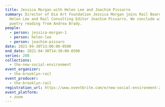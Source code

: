 ```yaml
---
title: Jessica Morgan with Helen Lee and Joachim Pissarro
summary: Director of Dia Art Foundation Jessica Morgan joins Rail Board Member
  Helen Lee and Rail Consulting Editor Joachim Pissarro. We conclude with a
  poetry reading from Andrea Brady.
people:
  - person: jessica-morgan-1
  - person: helen-lee
  - person: joachim-pissaro
date: 2021-04-30T13:00:00-0500
end_date: 2021-04-30T14:30:00-0500
series: 288
collections:
  - the-new-social-environment
event_organizer:
  - the-brooklyn-rail
event_producer:
  - the-brooklyn-rail
registration_url: https://www.eventbrite.com/e/new-social-environment-288-jessica-morgan-tickets-151863829803
event_platform:
  - zoom
---
```

